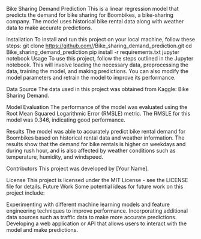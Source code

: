 Bike Sharing Demand Prediction
This is a linear regression model that predicts the demand for bike sharing for Boombikes, a bike-sharing company. The model uses historical bike rental data along with weather data to make accurate predictions.

Installation
To install and run this project on your local machine, follow these steps:
git clone https://github.com/<JatinTaiwala>/Bike_sharing_demand_prediction.git
cd Bike_sharing_demand_prediction
pip install -r requirements.txt
jupyter notebook
Usage
To use this project, follow the steps outlined in the Jupyter notebook. This will involve loading the necessary data, preprocessing the data, training the model, and making predictions. You can also modify the model parameters and retrain the model to improve its performance.

Data Source
The data used in this project was obtained from Kaggle: Bike Sharing Demand.

Model Evaluation
The performance of the model was evaluated using the Root Mean Squared Logarithmic Error (RMSLE) metric. The RMSLE for this model was 0.346, indicating good performance.

Results
The model was able to accurately predict bike rental demand for Boombikes based on historical rental data and weather information. The results show that the demand for bike rentals is higher on weekdays and during rush hour, and is also affected by weather conditions such as temperature, humidity, and windspeed.

Contributors
This project was developed by [Your Name].

License
This project is licensed under the MIT License - see the LICENSE file for details.
Future Work
Some potential ideas for future work on this project include:

Experimenting with different machine learning models and feature engineering techniques to improve performance.
Incorporating additional data sources such as traffic data to make more accurate predictions.
Developing a web application or API that allows users to interact with the model and make predictions.
